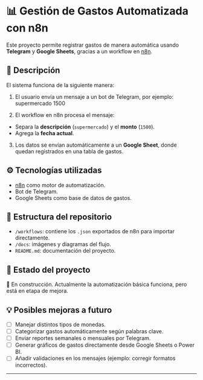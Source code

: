 # 📊 Gestión de Gastos Automatizada con n8n

Este proyecto permite registrar gastos de manera automática usando **Telegram** y **Google Sheets**, gracias a un workflow en [n8n](https://n8n.io/).

## 🚀 Descripción

El sistema funciona de la siguiente manera:
1. El usuario envía un mensaje a un bot de Telegram, por ejemplo:
supermercado 1500

2. El workflow en n8n procesa el mensaje:
- Separa la **descripción** (`supermercado`) y el **monto** (`1500`).
- Agrega la **fecha actual**.
3. Los datos se envían automáticamente a un **Google Sheet**, donde quedan registrados en una tabla de gastos.

## ⚙️ Tecnologías utilizadas
- [n8n](https://n8n.io/) como motor de automatización.
- Bot de Telegram.
- Google Sheets como base de datos de gastos.

## 📂 Estructura del repositorio
- `/workflows`: contiene los `.json` exportados de n8n para importar directamente.
- `/docs`: imágenes y diagramas del flujo.
- `README.md`: documentación del proyecto.

## 📌 Estado del proyecto
🚧 En construcción. Actualmente la automatización básica funciona, pero está en etapa de mejora.  

## 💡 Posibles mejoras a futuro
- [ ] Manejar distintos tipos de monedas.  
- [ ] Categorizar gastos automáticamente según palabras clave.  
- [ ] Enviar reportes semanales o mensuales por Telegram.  
- [ ] Generar gráficos de gastos directamente desde Google Sheets o Power BI.  
- [ ] Añadir validaciones en los mensajes (ejemplo: corregir formatos incorrectos).  

---
